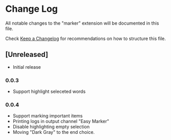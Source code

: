 # Change Log

All notable changes to the "marker" extension will be documented in this file.

Check [Keep a Changelog](http://keepachangelog.com/) for recommendations on how to structure this file.

## [Unreleased]

- Initial release

### 0.0.3
- Support highlight seleceted words

### 0.0.4
- Support marking important items
- Printing logs in output channel "Easy Marker"
- Disable highlighting empty selection
- Moving "Dark Gray" to the end choice.